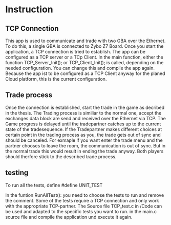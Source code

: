 # Instruction
## TCP Connection
This app is used to communicate and trade with two GBA over the Ethernet.
To do this, a single GBA is connected to Zybo Z7 Board.
Once you start the application, a TCP connection is tried to establish.
The app can be configured as a TCP server or a TCp Client.
In the main function, either the function
TCP_Server_Init(); or
TCP_Client_Init();
is called, depending on the needed configuration. You can change this and compile the app again.
Because the app ist to be configured as a TCP Client anyway for the planed Cloud platform, this is the current configuration.
## Trade process
Once the connection is established, start the trade in the game as decribed in the thesis.
The Trading process is similiar to the normal one, accept the exchanges data block are send and received over the Ethernet via TCP.
The Game progress is delayed until the tradepartner catches up to the current state of the tradesequence.
If the Tradepartner makes different choices at certain point in the trading process as you, the trade gets out of sync and should be canceled.
For exmaple if you want enter the trade menu and the partner chooses to leave the room, the communication is out of sync.
But in the normal trade this would result in ending the trade anyway.
Both players should therfore stick to the described trade process.

## testing
To run all the tests, define
 #define UNIT_TEST
 
 In the funtion RunAllTest(): you need to choose the tests to run and remove the comment.
 Some of the tests require a TCP connection and only work with the appropriate TCP-partner.
The Source file TCP_test.c in /Code can be used and adapted to the specific tests you want to run.
 in the main.c source file and compile the application und execute it again.
 
